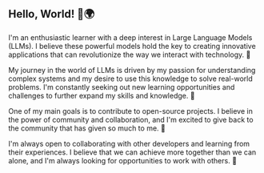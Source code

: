 ## Hello, World! 👋🌍

I'm an enthusiastic learner with a deep interest in Large Language Models (LLMs). I believe these powerful models hold the key to creating innovative applications that can revolutionize the way we interact with technology. 🚀

My journey in the world of LLMs is driven by my passion for understanding complex systems and my desire to use this knowledge to solve real-world problems. I'm constantly seeking out new learning opportunities and challenges to further expand my skills and knowledge. 🧠

One of my main goals is to contribute to open-source projects. I believe in the power of community and collaboration, and I'm excited to give back to the community that has given so much to me. 🔄

I'm always open to collaborating with other developers and learning from their experiences. I believe that we can achieve more together than we can alone, and I'm always looking for opportunities to work with others. 🤝

<!--
**technodefacto/technodefacto** is a ✨ _special_ ✨ repository because its `README.md` (this file) appears on your GitHub profile.

Here are some ideas to get you started:

- 🔭 I’m currently working on ...
- 🌱 I’m currently learning ...
- 👯 I’m looking to collaborate on ...
- 🤔 I’m looking for help with ...
- 💬 Ask me about ...
- 📫 How to reach me: ...
- 😄 Pronouns: ...
- ⚡ Fun fact: ...
-->
